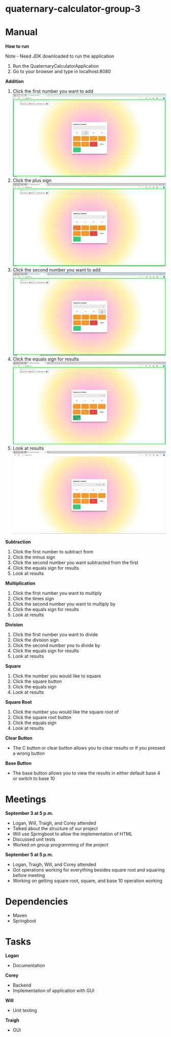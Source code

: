 # quaternary-calculator-group-3

# Manual
**How to run**

Note - Need JDK downloaded to run the application
1. Run the QuaternaryCalculatorApplication
2. Go to your browser and type in localhost:8080

**Addition**
1. Click the first number you want to add
![Step1.PNG](Assets%2FStep1.PNG)
2. Click the plus sign
![Step2.PNG](Assets%2FStep2.PNG)
3. Click the second number you want to add
![Step3.PNG](Assets%2FStep3.PNG)
4. Click the equals sign for results
![Step4.PNG](Assets%2FStep4.PNG)
5. Look at results
![Step5.PNG](Assets%2FStep5.PNG)

**Subtraction**
1. Click the first number to subtract from
2. Click the minus sign
3. Click the second number you want subtracted from the first
4. Click the equals sign for results
5. Look at results

**Multiplication**
1. Click the first number you want to multiply
2. Click the times sign
3. Click the second number you want to multiply by
4. Click the equals sign for results
5. Look at results

**Division**
1. Click the first number you want to divide 
2. Click the division sign
3. Click the second number you to divide by
4. Click the equals sign for results
5. Look at results

**Square**
1. Click the number you would like to square
2. Click the square button
3. Click the equals sign
4. Look at results

**Square Root**
1. Click the number you would like the square root of
2. Click the square root button
3. Click the equals sign
4. Look at results

**Clear Button**
- The C button or clear button allows you to clear results or if you pressed a wrong button

**Base Button**
- The base button allows you to view the results in either default base 4 or switch to base 10

# Meetings
**September 3 at 5 p.m.**
- Logan, Will, Traigh, and Corey attended
- Talked about the structure of our project
- Will use Springboot to allow the implementation of HTML
- Discussed unit tests
- Worked on group programming of the project

**September 5 at 5 p.m.**
- Logan, Traigh, Will, and Corey attended
- Got operations working for everything besides square root and squaring before meeting
- Working on getting square root, square, and base 10 operation working

# Dependencies
- Maven
- Springboot

# Tasks
**Logan**
- Documentation

**Corey**
- Backend
- Implementation of application with GUI

**Will**
- Unit testing

**Traigh**
- GUI


